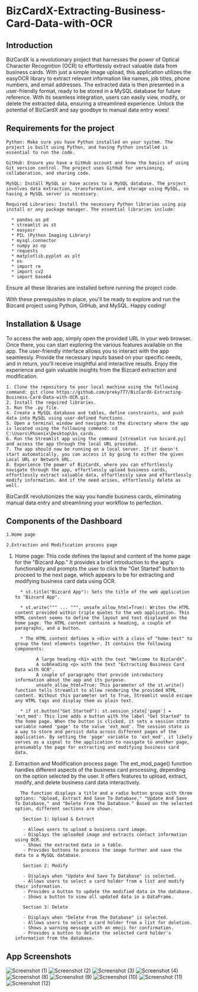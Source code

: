 # BizCardX-Extracting-Business-Card-Data-with-OCR
## Introduction
BizCardX is a revolutionary project that harnesses the power of Optical Character Recognition (OCR) to effortlessly extract valuable data from business cards. With just a simple image upload, this application utilizes the easyOCR library to extract relevant information like names, job titles, phone numbers, and email addresses. The extracted data is then presented in a user-friendly format, ready to be stored in a MySQL database for future reference. With its seamless integration, users can easily view, modify, or delete the extracted data, ensuring a streamlined experience. Unlock the potential of BizCardX and say goodbye to manual data entry woes!

## Requirements for the project

    Python: Make sure you have Python installed on your system. The project is built using Python, and having Python installed is essential to run the code.
    
    GitHub: Ensure you have a GitHub account and know the basics of using Git version control. The project uses GitHub for versioning, collaboration, and sharing code.
    
    MySQL: Install MySQL or have access to a MySQL database. The project involves data extraction, transformation, and storage using MySQL, so having a MySQL server is necessary.
    
    Required Libraries: Install the necessary Python libraries using pip install or any package manager. The essential libraries include:
    
      * pandas as pd
      * streamlit as st
      * easyocr
      * PIL (Python Imaging Library)
      * mysql.connector
      * numpy as np
      * requests
      * matplotlib.pyplot as plt
      * os
      * import re
      * import cv2
      * import base64

Ensure all these libraries are installed before running the project code.

With these prerequisites in place, you'll be ready to explore and run the Bizcard project using Python, GitHub, and MySQL. Happy coding!

   
## Installation & Usage

To access the web app, simply open the provided URL in your web browser. Once there, you can start exploring the various features available on the app. The user-friendly interface allows you to interact with the app seamlessly. Provide the necessary inputs based on your specific needs, and in return, you'll receive insightful and interactive results. Enjoy the experience and gain valuable insights from the Bizcard extraction and modification.

    1. Clone the repository to your local machine using the following command: git clone https://github.com/preky777/BizCardX-Extracting-Business-Card-Data-with-OCR.git.
    2. Install the required libraries.
    3. Run the .py file.
    4. Create a MySQL database and tables, define constraints, and push data into MySQL using user-defined functions.
    5. Open a terminal window and navigate to the directory where the app is located using the following command: cd C:\Users\Phoenix\Desktop\bs_cards.
    6. Run the Streamlit app using the command [streamlit run bzcard.py] and access the app through the local URL provided.
    7. The app should now be running on a local server. If it doesn't start automatically, you can access it by going to either the given Local URL or Network URL.
    8. Experience the power of BizCardX, where you can effortlessly navigate through the app, effortlessly upload business cards, effortlessly extract valuable data, effortlessly save and effortlessly modify information. And if the need arises, effortlessly delete as well. 
    
BizCardX revolutionizes the way you handle business cards, eliminating manual data entry and streamlining your workflow to perfection.



## Components of the Dashboard

    1.Home page
    
    2.Extraction and Modification process page
    

1. Home page:
   This code defines the layout and content of the home page for the "Bizcard App." It provides a brief introduction to the app's functionality and prompts the user to click the "Get Started" button to proceed to the next page, which appears to be for extracting and modifying business card data using OCR.


         * st.title("Bizcard App"): Sets the title of the web application to "Bizcard App".

         * st.write(""" ... """, unsafe_allow_html=True): Writes the HTML content provided within triple quotes to the web application. This HTML content seems to define the layout and text displayed on the home page. The HTML content contains a heading, a couple of paragraphs, and a button.

         * The HTML content defines a <div> with a class of "home-text" to group the text elements together. It contains the following components:

               A large heading <h1> with the text "Welcome to BizCardX".
               A subheading <p> with the text "Extracting Business Card Data with OCR".
               A couple of paragraphs that provide introductory information about the app and its purpose.
               unsafe_allow_html=True: This parameter of the st.write() function tells Streamlit to allow rendering the provided HTML content. Without this parameter set to True, Streamlit would escape any HTML tags and display them as plain text.
         
         * if st.button("Get Started"): st.session_state['page'] = 'ext_mod': This line adds a button with the label "Get Started" to the home page. When the button is clicked, it sets a session state variable named 'page' to the value 'ext_mod'. The session state is a way to store and persist data across different pages of the application. By setting the 'page' variable to 'ext_mod', it likely serves as a signal to the application to navigate to another page, presumably the page for extracting and modifying business card data.
      


  2. Extraction and Modification process page:
     The ext_mod_page() function handles different aspects of the business card processing, depending on the option selected by the user. It offers features to upload, extract, modify, and delete business card data interactively.
  

           The function displays a title and a radio button group with three options: "Upload, Extract And Save To Database," "Update And Save To Database," and "Delete From The Database." Based on the selected option, different sections are shown.

            Section 1: Upload & Extract
         
            - Allows users to upload a business card image.
            - Displays the uploaded image and extracts contact information using OCR.
            - Shows the extracted data in a table.
            - Provides buttons to process the image further and save the data to a MySQL database.
     
            Section 2: Modify
         
            - Displays when "Update And Save To Database" is selected.
            - Allows users to select a card holder from a list and modify their information.
            - Provides a button to update the modified data in the database.
            - Shows a button to view all updated data in a DataFrame.
     
            Section 3: Delete
         
            - Displays when "Delete From The Database" is selected.
            - Allows users to select a card holder from a list for deletion.
            - Shows a warning message with an emoji for confirmation.
            - Provides a button to delete the selected card holder's information from the database.
      




## App Screenshots
![Screenshot (1)](https://github.com/preky777/BizCardX-Extracting-Business-Card-Data-with-OCR/assets/107749942/56c57229-3bf5-4927-b298-a1f990bab38d)
![Screenshot (2)](https://github.com/preky777/BizCardX-Extracting-Business-Card-Data-with-OCR/assets/107749942/cb3b47bf-8731-44ee-92ff-4a0af070a4e2)
![Screenshot (3)](https://github.com/preky777/BizCardX-Extracting-Business-Card-Data-with-OCR/assets/107749942/f33e9fdd-e4d1-4882-8152-c0fc11ccaf66)
![Screenshot (4)](https://github.com/preky777/BizCardX-Extracting-Business-Card-Data-with-OCR/assets/107749942/075591f3-1e79-490c-904b-e3fb559b103a)
![Screenshot (8)](https://github.com/preky777/BizCardX-Extracting-Business-Card-Data-with-OCR/assets/107749942/717bf705-773d-4f54-9c38-48c5fe06f187)
![Screenshot (9)](https://github.com/preky777/BizCardX-Extracting-Business-Card-Data-with-OCR/assets/107749942/70edcff4-f72c-423b-b734-f938f5bacfab)
![Screenshot (10)](https://github.com/preky777/BizCardX-Extracting-Business-Card-Data-with-OCR/assets/107749942/3506982a-bb98-4483-bb89-dc7dc4132a63)
![Screenshot (11)](https://github.com/preky777/BizCardX-Extracting-Business-Card-Data-with-OCR/assets/107749942/b8803ba1-dab3-452f-b3f0-2d1d3fc02477)
![Screenshot (12)](https://github.com/preky777/BizCardX-Extracting-Business-Card-Data-with-OCR/assets/107749942/4977091a-efaf-4d6e-8f8c-01789086c38c)
